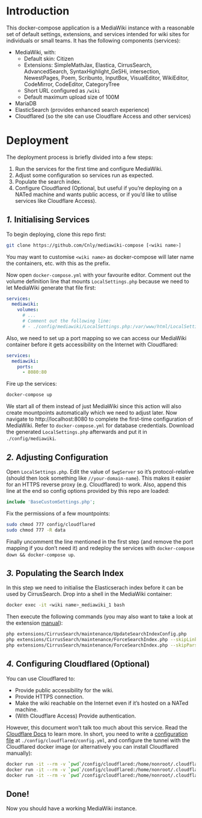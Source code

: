 # Introduction

This docker-compose application is a MediaWiki instance with a reasonable set of default settings, extensions, and services intended for wiki sites for individuals or small teams. It has the following components (services):

* MediaWiki, with:
  * Default skin: Citizen
  * Extensions: SimpleMathJax, Elastica, CirrusSearch, AdvancedSearch, SyntaxHighlight_GeSHi, intersection, NewestPages, Poem, Scribunto, InputBox, VisualEditor, WikiEditor, CodeMirror, CodeEditor, CategoryTree
  * Short URL configured as `/wiki`
  * Default maximum upload size of 100M
* MariaDB
* ElasticSearch (provides enhanced search experience)
* Cloudflared (so the site can use Cloudflare Access and other services)



# Deployment

The deployment process is briefly divided into a few steps:

1. Run the services for the first time and configure MediaWiki.
2. Adjust some configuration so services run as expected.
3. Populate the search index.
4. Configure Cloudflared (Optional, but useful if you’re deploying on a NATed machine and wants public access, or if you’d like to utilise services like Cloudflare Access).



## *1.* Initialising Services

To begin deploying, clone this repo first:

```sh
git clone https://github.com/Cnly/mediawiki-compose [<wiki name>]
```

You may want to customise `<wiki name>` as docker-compose will later name the containers, etc. with this as the prefix.

Now open `docker-compose.yml` with your favourite editor. Comment out the volume definition line that mounts `LocalSettings.php` because we need to let MediaWiki generate that file first:

```yaml
services:
  mediawiki:
    volumes:
      # ...
      # Comment out the following line:
      # - ./config/mediawiki/LocalSettings.php:/var/www/html/LocalSettings.php:ro
```

Also, we need to set up a port mapping so we can access our MediaWiki container before it gets accessibility on the Internet with Cloudflared:

```yaml
services:
  mediawiki:
    ports:
      - 8080:80
```

Fire up the services:

```sh
docker-compose up
```

We start all of them instead of just MediaWiki since this action will also create mountpoints automatically which we need to adjust later. Now navigate to http://localhost:8080 to complete the first-time configuration of MediaWiki. Refer to `docker-compose.yml` for database credentials. Download the generated `LocalSettings.php` afterwards and put it in `./config/mediawiki`.



## *2.* Adjusting Configuration

Open `LocalSettings.php`. Edit the value of `$wgServer` so it’s protocol-relative (should then look something like `//your-domain-name`). This makes it easier for an HTTPS reverse proxy (e.g. Cloudflared) to work. Also, append this line at the end so config options provided by this repo are loaded:

```php
include 'BaseCustomSettings.php';
```

Fix the permissions of a few mountpoints:

```sh
sudo chmod 777 config/cloudflared
sudo chmod 777 -R data
```

Finally uncomment the line mentioned in the first step (and remove the port mapping if you don’t need it) and redeploy the services with `docker-compose down && docker-compose up`.



## *3.* Populating the Search Index

In this step we need to initialise the Elasticserach index before it can be used by CirrusSearch. Drop into a shell in the MediaWiki container:

```sh
docker exec -it <wiki name>_mediawiki_1 bash
```

Then execute the following commands (you may also want to take a look at the extension [manual](https://gerrit.wikimedia.org/g/mediawiki/extensions/CirrusSearch/%2B/HEAD/README)):

```sh
php extensions/CirrusSearch/maintenance/UpdateSearchIndexConfig.php
php extensions/CirrusSearch/maintenance/ForceSearchIndex.php --skipLinks --indexOnSkip
php extensions/CirrusSearch/maintenance/ForceSearchIndex.php --skipParse
```



## *4.* Configuring Cloudflared (Optional)

You can use Cloudflared to:

* Provide public accessibility for the wiki.
* Provide HTTPS connection.
* Make the wiki reachable on the Internet even if it’s hosted on a NATed machine.
* (With Cloudflare Access) Provide authentication.

However, this document won’t talk too much about this service. Read the [Cloudflare Docs](https://developers.cloudflare.com/cloudflare-one/connections/connect-apps/install-and-setup) to learn more. In short, you need to write a [configuration file](https://developers.cloudflare.com/cloudflare-one/connections/connect-apps/configuration/config) at `./config/cloudflared/config.yml`, and configure the tunnel with the Cloudflared docker image (or alternatively you can install Cloudflared manually):

```sh
docker run -it --rm -v `pwd`/config/cloudflared:/home/nonroot/.cloudflared cloudflare/cloudflared tunnel login
docker run -it --rm -v `pwd`/config/cloudflared:/home/nonroot/.cloudflared cloudflare/cloudflared tunnel create <tunnel name>
docker run -it --rm -v `pwd`/config/cloudflared:/home/nonroot/.cloudflared cloudflare/cloudflared tunnel route dns <tunnel name> <domain>
```



## Done!

Now you should have a working MediaWiki instance.
